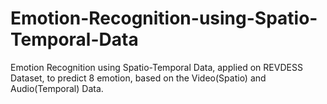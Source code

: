 # Emotion-Recognition-using-Spatio-Temporal-Data
Emotion Recognition using Spatio-Temporal Data, applied on REVDESS Dataset, to predict 8 emotion, based on the Video(Spatio) and Audio(Temporal) Data.
